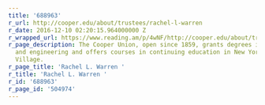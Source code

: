 ```yaml
---
title: '688963'
r_url: http://cooper.edu/about/trustees/rachel-l-warren
r_date: 2016-12-10 02:20:15.964000000 Z
r_wrapped_url: https://www.reading.am/p/4wNF/http://cooper.edu/about/trustees/rachel-l-warren
r_page_description: The Cooper Union, open since 1859, grants degrees in art, architecture
  and engineering and offers courses in continuing education in New York City's East
  Village.
r_page_title: 'Rachel L. Warren '
r_title: 'Rachel L. Warren '
r_id: '688963'
r_page_id: '504974'
---
```


